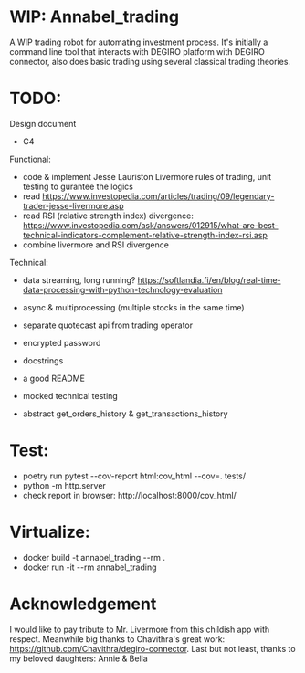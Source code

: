 # WIP: Annabel_trading
A WIP trading robot for automating investment process.
It's initially a command line tool that interacts with DEGIRO platform with DEGIRO connector, also does basic trading using several classical trading theories.

# TODO:
Design document
- C4

Functional:
- code & implement Jesse Lauriston Livermore rules of trading, unit testing to gurantee the logics 
- read https://www.investopedia.com/articles/trading/09/legendary-trader-jesse-livermore.asp
- read RSI (relative strength index) divergence: https://www.investopedia.com/ask/answers/012915/what-are-best-technical-indicators-complement-relative-strength-index-rsi.asp
- combine livermore and RSI divergence

Technical:
- data streaming, long running? https://softlandia.fi/en/blog/real-time-data-processing-with-python-technology-evaluation
- async & multiprocessing (multiple stocks in the same time)
- separate quotecast api from trading operator

- encrypted password
- docstrings
- a good README
- mocked technical testing
- abstract get_orders_history & get_transactions_history

# Test:
- poetry run pytest --cov-report html:cov_html --cov=. tests/
- python -m http.server
- check report in browser: http://localhost:8000/cov_html/


# Virtualize:
- docker build -t annabel_trading --rm .
- docker run -it --rm annabel_trading


# Acknowledgement
I would like to pay tribute to Mr. Livermore from this childish app with respect. Meanwhile big thanks to Chavithra's great work: https://github.com/Chavithra/degiro-connector. Last but not least, thanks to my beloved daughters: Annie & Bella
